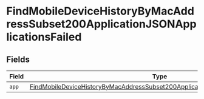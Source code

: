 # FindMobileDeviceHistoryByMacAddressSubset200ApplicationJSONApplicationsFailed


## Fields

| Field                                                                                                                                                                                           | Type                                                                                                                                                                                            | Required                                                                                                                                                                                        | Description                                                                                                                                                                                     |
| ----------------------------------------------------------------------------------------------------------------------------------------------------------------------------------------------- | ----------------------------------------------------------------------------------------------------------------------------------------------------------------------------------------------- | ----------------------------------------------------------------------------------------------------------------------------------------------------------------------------------------------- | ----------------------------------------------------------------------------------------------------------------------------------------------------------------------------------------------- |
| `app`                                                                                                                                                                                           | [FindMobileDeviceHistoryByMacAddressSubset200ApplicationJSONApplicationsFailedApp](../../models/operations/findmobiledevicehistorybymacaddresssubset200applicationjsonapplicationsfailedapp.md) | :heavy_minus_sign:                                                                                                                                                                              | N/A                                                                                                                                                                                             |